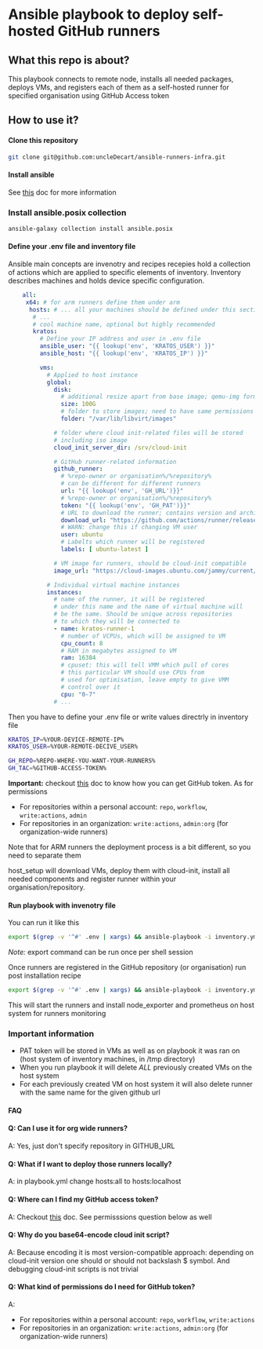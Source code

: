 # Ansible playbook to deploy self-hosted GitHub runners

## What this repo is about?

This playbook connects to remote node, installs all needed packages,
deploys VMs, and registers each of them as a self-hosted runner for specified
organisation using GitHub Access token

## How to use it?

#### Clone this repository

```sh
git clone git@github.com:uncleDecart/ansible-runners-infra.git
```

#### Install ansible

See [this](https://docs.ansible.com/ansible/latest/installation_guide/index.html) doc for more information

### Install ansible.posix collection

```sh
ansible-galaxy collection install ansible.posix
```

#### Define your .env file and inventory file

Ansible main concepts are invenotry and recipes recepies hold a collection of actions which are applied to
specific elements of inventory. Inventory describes machines and holds device specific configuration.

```yaml
    all:
     x64: # for arm runners define them under arm
      hosts: # ... all your machines should be defined under this section
       # ...
       # cool machine name, optional but highly recommended
       kratos:
         # Define your IP address and user in .env file
         ansible_user: "{{ lookup('env', 'KRATOS_USER') }}"
         ansible_host: "{{ lookup('env', 'KRATOS_IP') }}"

         vms:
           # Applied to host instance
           global:
             disk:
               # additional resize apart from base image; qemu-img format
               size: 100G
               # folder to store images; need to have same permissions
               folder: "/var/lib/libvirt/images"

             # folder where cloud init-related files will be stored
             # including iso image
             cloud_init_server_dir: /srv/cloud-init

             # GitHub runner-related information
             github_runner:
               # %repo-owner or organisation%/%repository%
               # can be different for different runners
               url: "{{ lookup('env', 'GH_URL')}}"
               # %repo-owner or organisation%/%repository%
               token: "{{ lookup('env', 'GH_PAT')}}"
               # URL to download the runner; contains version and architecture
               download_url: "https://github.com/actions/runner/releases/download/v2.323.0/actions-runner-linux-x64-2.323.0.tar.gz"
               # WARN: change this if changing VM user
               user: ubuntu
               # Labelts which runner will be registered
               labels: [ ubuntu-latest ]

             # VM image for runners, should be cloud-init compatible
             image_url: "https://cloud-images.ubuntu.com/jammy/current/jammy-server-cloudimg-amd64-disk-kvm.img"

           # Individual virtual machine instances
           instances:
             # name of the runner, it will be registered
             # under this name and the name of virtual machine will
             # be the same. Should be unique across repositories
             # to which they will be connected to
             - name: kratos-runner-1
               # number of VCPUs, which will be assigned to VM
               cpu_count: 8
               # RAM in megabytes assigned to VM
               ram: 16384
               # cpuset: this will tell VMM which pull of cores
               # this particular VM should use CPUs from
               # used for optimisation, leave empty to give VMM
               # control over it
               cpu: "0-7"
             # ...
```

Then you have to define your .env file or write values directrly in inventory file

```sh
KRATOS_IP=%YOUR-DEVICE-REMOTE-IP%
KRATOS_USER=%YOUR-REMOTE-DECIVE_USER%

GH_REPO=%REPO-WHERE-YOU-WANT-YOUR-RUNNERS%
GH_TAC=%GITHUB-ACCESS-TOKEN%
```

**Important:** checkout [this](https://docs.github.com/en/authentication/keeping-your-account-and-data-secure/managing-your-personal-access-tokens#creating-a-fine-grained-personal-access-token) doc to know how you can get GitHub token. As for permissions

- For repositories within a personal account: `repo`, `workflow`, `write:actions`, `admin`
- For repositories in an organization: `write:actions`, `admin:org` (for organization-wide runners)

Note that for ARM runners the deployment process is a bit different,
so you need to separate them

host_setup will download VMs, deploy them with cloud-init, install all needed
components and register runner within your organisation/repository.

#### Run playbook with invenotry file
You can run it like this

```sh
export $(grep -v '^#' .env | xargs) && ansible-playbook -i inventory.yml playbook.yml
```

*Note:* export command can be run once per shell session

Once runners are registered in the GitHub repository (or organisation) run post installation recipe

```sh
export $(grep -v '^#' .env | xargs) && ansible-playbook -i inventory.yml postinst.yml
```

This will start the runners and install node_exporter and prometheus on host system
for runners monitoring

### Important information

- PAT token will be stored in VMs as well as on playbook it was ran on (host system of inventory machines, in /tmp directory)
- When you run playbook it will delete _ALL_ previously created VMs on the host system
- For each previously created VM on host system it will also delete runner with the same name for the given github url

#### FAQ

#### Q: Can I use it for org wide runners?

A: Yes, just don't specify repository in GITHUB_URL

#### Q: What if I want to deploy those runners locally?
A: in playbook.yml change hosts:all to hosts:localhost

#### Q: Where can I find my GitHub access token?
A: Checkout [this](https://docs.github.com/en/authentication/keeping-your-account-and-data-secure/managing-your-personal-access-tokens#creating-a-fine-grained-personal-access-token) doc. See permisssions question below as well

#### Q: Why do you base64-encode cloud init script?
A: Because encoding it is most version-compatible approach: depending on cloud-init version
one should or should not backslash $ symbol. And debugging cloud-init scripts is not trivial

#### Q: What kind of permissions do I need for GitHub token?
A:
- For repositories within a personal account: `repo`, `workflow`, `write:actions`
- For repositories in an organization: `write:actions`, `admin:org` (for organization-wide runners)
